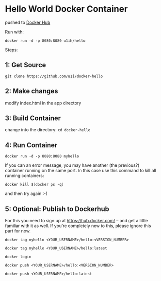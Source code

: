 # Hello World Docker Container

pushed to [Docker Hub
](https://hub.docker.com/r/u1ih/hello)

Run with:

`docker run -d -p 8080:8080 u1ih/hello`

Steps:

## 1: Get Source

`git clone https://github.com/u1i/docker-hello`

## 2: Make changes

modify index.html in the app directory

## 3: Build Container
change into the directory:
`cd docker-hello`

## 4: Run Container

`docker run -d -p 8080:8080 myhello`

If you can an error message, you may have another (the previous?) container running on the same port. In this case use this command to kill all running containers:

`docker kill $(docker ps -q)`

and then try again :-)

## 5: Optional: Publish to Dockerhub

For this you need to sign up at https://hub.docker.com/ – and get a little familiar with it as well. If you're completely new to this, please ignore this part for now.

`docker tag myhello <YOUR_USERNAME>/hello:<VERSION_NUMBER>`

`docker tag myhello <YOUR_USERNAME>/hello:latest`

`docker login`

`docker push <YOUR_USERNAME>/hello:<VERSION_NUMBER>`

`docker push <YOUR_USERNAME>/hello:latest`

